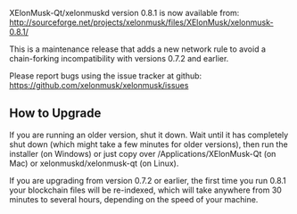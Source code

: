 XElonMusk-Qt/xelonmuskd version 0.8.1 is now available from:
  http://sourceforge.net/projects/xelonmusk/files/XElonMusk/xelonmusk-0.8.1/

This is a maintenance release that adds a new network rule to avoid
a chain-forking incompatibility with versions 0.7.2 and earlier.

Please report bugs using the issue tracker at github:
  https://github.com/xelonmusk/xelonmusk/issues


How to Upgrade
--------------

If you are running an older version, shut it down. Wait
until it has completely shut down (which might take a few minutes for older
versions), then run the installer (on Windows) or just copy over
/Applications/XElonMusk-Qt (on Mac) or xelonmuskd/xelonmusk-qt (on Linux).

If you are upgrading from version 0.7.2 or earlier, the first time you
run 0.8.1 your blockchain files will be re-indexed, which will take
anywhere from 30 minutes to several hours, depending on the speed of
your machine.
